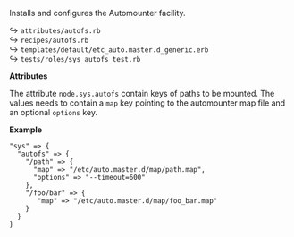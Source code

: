 Installs and configures the Automounter facility.

↪ `attributes/autofs.rb`  
↪ `recipes/autofs.rb`  
↪ `templates/default/etc_auto.master.d_generic.erb`  
↪ `tests/roles/sys_autofs_test.rb`  

**Attributes**

The attribute `node.sys.autofs` contain keys of paths to be mounted. The values needs to contain a `map` key pointing to the automounter map file and an optional `options` key.

**Example**

    "sys" => {
      "autofs" => {
        "/path" => {
          "map" => "/etc/auto.master.d/map/path.map",
          "options" => "--timeout=600"
        },
        "/foo/bar" => {
           "map" => "/etc/auto.master.d/map/foo_bar.map"
        }
      }
    }

